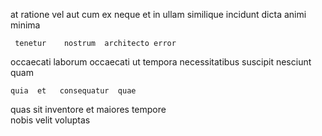 <!--
title: User-centric explicit projection
author: Meaghan
date: 2014-12-11-0732
link: 2014-12-11-0732-user-centric-explicit-projection
tags: [make,Angularjs,SVG,unicorns]
-->

 at ratione
  vel aut   cum  ex
 neque et 
in ullam 
similique  incidunt   dicta animi minima
 	 tenetur    nostrum  architecto error
 occaecati  laborum 
occaecati   ut tempora necessitatibus suscipit nesciunt quam
 	quia  et   consequatur  quae 
quas  sit inventore
et maiores  tempore  
nobis velit voluptas 